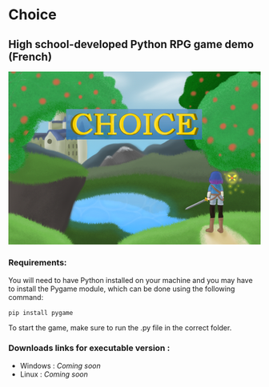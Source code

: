 # Choice
## High school-developed Python RPG game demo (French)
![Choice](/img/screentitle.png)

### Requirements:
 You will need to have Python installed on your machine and you may have to install the Pygame module, which can be done using the following command: 

```
pip install pygame
```
To start the game, make sure to run the .py file in the correct folder.

### Downloads links for executable version :
- Windows : _Coming soon_
- Linux : _Coming soon_
